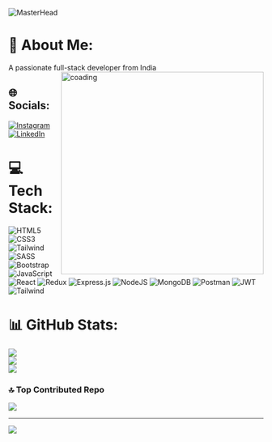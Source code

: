 ![MasterHead](https://miro.medium.com/v2/resize:fit:900/0*UqGyYmWCRQnjLzSk.jpg)
# 💫 About Me:
A passionate full-stack developer from India
<img align="right" width="400" src="https://camo.githubusercontent.com/cae12fddd9d6982901d82580bdf321d81fb299141098ca1c2d4891870827bf17/68747470733a2f2f6d69726f2e6d656469756d2e636f6d2f6d61782f313336302f302a37513379765349765f7430696f4a2d5a2e676966" alt="coading">

## 🌐 Socials:
[![Instagram](https://img.shields.io/badge/Instagram-%23E4405F.svg?logo=Instagram&logoColor=white)](https://instagram.com/https://www.instagram.com/the_nameis_nitish/) [![LinkedIn](https://img.shields.io/badge/LinkedIn-%230077B5.svg?logo=linkedin&logoColor=white)](https://linkedin.com/in/https://www.linkedin.com/in/nitish-chaurasiya) 

# 💻 Tech Stack:
 ![HTML5](https://img.shields.io/badge/html5-%23E34F26.svg?style=for-the-badge&logo=html5&logoColor=white) ![CSS3](https://img.shields.io/badge/css3-%231572B6.svg?style=for-the-badge&logo=css3&logoColor=white) ![Tailwind](https://img.shields.io/badge/Tailwind-%234ea94b.svg?style=for-the-badge&logo=tailwind&logoColor=white) ![SASS](https://img.shields.io/badge/SASS-hotpink.svg?style=for-the-badge&logo=SASS&logoColor=white) ![Bootstrap](https://img.shields.io/badge/bootstrap-%23563D7C.svg?style=for-the-badge&logo=bootstrap&logoColor=white) ![JavaScript](https://img.shields.io/badge/javascript-%23323330.svg?style=for-the-badge&logo=javascript&logoColor=%23F7DF1E)  ![React](https://img.shields.io/badge/react-%2320232a.svg?style=for-the-badge&logo=react&logoColor=%2361DAFB) ![Redux](https://img.shields.io/badge/redux-%23593d88.svg?style=for-the-badge&logo=redux&logoColor=white) ![Express.js](https://img.shields.io/badge/express.js-%23404d59.svg?style=for-the-badge&logo=express&logoColor=%2361DAFB) ![NodeJS](https://img.shields.io/badge/node.js-6DA55F?style=for-the-badge&logo=node.js&logoColor=white) ![MongoDB](https://img.shields.io/badge/MongoDB-%234ea94b.svg?style=for-the-badge&logo=mongodb&logoColor=white) ![Postman](https://img.shields.io/badge/Postman-FF6C37?style=for-the-badge&logo=postman&logoColor=white)  ![JWT](https://img.shields.io/badge/JWT-black?style=for-the-badge&logo=JSON%20web%20tokens) ![Tailwind](https://img.shields.io/badge/Tailwind-%234ea94b.svg?style=for-the-badge&logo=tailwind&logoColor=white)
# 📊 GitHub Stats:
![](https://github-readme-stats.vercel.app/api?username=Nitishcoderr&theme=dark&hide_border=false&include_all_commits=false&count_private=false)<br/>
![](https://github-readme-streak-stats.herokuapp.com/?user=Nitishcoderr&theme=dark&hide_border=false)<br/>
![](https://github-readme-stats.vercel.app/api/top-langs/?username=Nitishcoderr&theme=dark&hide_border=false&include_all_commits=false&count_private=false&layout=compact)

### 🔝 Top Contributed Repo
![](https://github-contributor-stats.vercel.app/api?username=Nitishcoderr&limit=5&theme=dark&combine_all_yearly_contributions=true)

---
[![](https://visitcount.itsvg.in/api?id=Nitishcoderr&icon=0&color=0)](https://visitcount.itsvg.in)

<!-- Proudly created with GPRM ( https://gprm.itsvg.in ) -->
